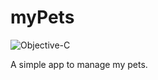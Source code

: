 # myPets
![Objective-C](https://img.shields.io/badge/language-objective--c-green.svg)

A simple app to manage my pets.
